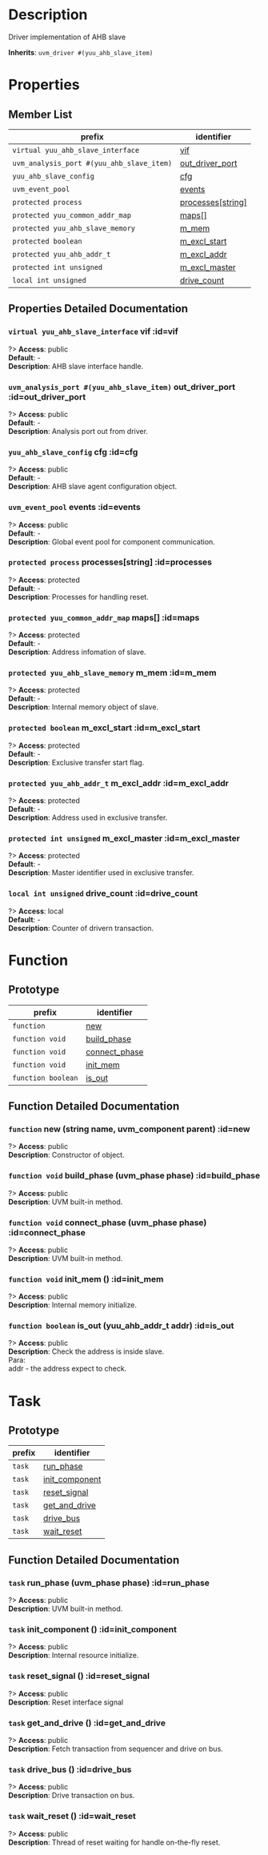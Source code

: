 # Description

Driver implementation of AHB slave  

**Inherits**: ``uvm_driver #(yuu_ahb_slave_item)``

# Properties

## Member List

| prefix | identifier |
| - | - |
| `virtual yuu_ahb_slave_interface` | [vif](#vif) |
| `uvm_analysis_port #(yuu_ahb_slave_item)` | [out_driver_port](#out_driver_port) |
| `yuu_ahb_slave_config` | [cfg](#cfg) |
| `uvm_event_pool` | [events](#events) |
| `protected process` | [processes[string]](#processes) |
| `protected yuu_common_addr_map` | [maps[]](#maps) |
| `protected yuu_ahb_slave_memory` | [m_mem](#m_mem) |
| `protected boolean` | [m_excl_start](#m_excl_start) |
| `protected yuu_ahb_addr_t` | [m_excl_addr](#m_excl_addr) |
| `protected int unsigned` | [m_excl_master](#m_excl_master) |
| `local int unsigned` | [drive_count](#drive_count) |

## Properties Detailed Documentation

### `virtual yuu_ahb_slave_interface` vif :id=vif

?> **Access**: public  
**Default**: -  
**Description**: AHB slave interface handle.  


### `uvm_analysis_port #(yuu_ahb_slave_item)` out_driver_port :id=out_driver_port

?> **Access**: public  
**Default**: -  
**Description**: Analysis port out from driver.  


### `yuu_ahb_slave_config` cfg :id=cfg

?> **Access**: public  
**Default**: -  
**Description**: AHB slave agent configuration object.  


### `uvm_event_pool` events :id=events

?> **Access**: public  
**Default**: -  
**Description**: Global event pool for component communication.  


### `protected process` processes[string] :id=processes

?> **Access**: protected  
**Default**: -  
**Description**: Processes for handling reset.  


### `protected yuu_common_addr_map` maps[] :id=maps

?> **Access**: protected  
**Default**: -  
**Description**: Address infomation of slave.  


### `protected yuu_ahb_slave_memory` m_mem :id=m_mem

?> **Access**: protected  
**Default**: -  
**Description**: Internal memory object of slave.  


### `protected boolean` m_excl_start :id=m_excl_start

?> **Access**: protected  
**Default**: -  
**Description**: Exclusive transfer start flag.  


### `protected yuu_ahb_addr_t` m_excl_addr :id=m_excl_addr

?> **Access**: protected  
**Default**: -  
**Description**: Address used in exclusive transfer.  


### `protected int unsigned` m_excl_master :id=m_excl_master

?> **Access**: protected  
**Default**: -  
**Description**: Master identifier used in exclusive transfer.  


### `local int unsigned` drive_count :id=drive_count

?> **Access**: local  
**Default**: -  
**Description**: Counter of drivern transaction.  


# Function

## Prototype

| prefix | identifier |
| - | - |
| `function` | [new](#new) |
| `function void` | [build_phase](#build_phase) |
| `function void` | [connect_phase](#connect_phase) |
| `function void` | [init_mem](#init_mem) |
| `function boolean` | [is_out](#is_out) |

## Function Detailed Documentation

### `function` new (string name, uvm_component parent) :id=new

?> **Access**: public  
**Description**: Constructor of object.  


### `function void` build_phase (uvm_phase phase) :id=build_phase

?> **Access**: public  
**Description**: UVM built-in method.  


### `function void` connect_phase (uvm_phase phase) :id=connect_phase

?> **Access**: public  
**Description**: UVM built-in method.  


### `function void` init_mem () :id=init_mem

?> **Access**: public  
**Description**: Internal memory initialize.  


### `function boolean` is_out (yuu_ahb_addr_t addr) :id=is_out

?> **Access**: public  
**Description**: Check the address is inside slave.  
Para:  
addr - the address expect to check.  


# Task

## Prototype

| prefix | identifier |
| - | - |
| `task` | [run_phase](#run_phase) |
| `task` | [init_component](#init_component) |
| `task` | [reset_signal](#reset_signal) |
| `task` | [get_and_drive](#get_and_drive) |
| `task` | [drive_bus](#drive_bus) |
| `task` | [wait_reset](#wait_reset) |

## Function Detailed Documentation

### `task` run_phase (uvm_phase phase) :id=run_phase

?> **Access**: public  
**Description**: UVM built-in method.  


### `task` init_component () :id=init_component

?> **Access**: public  
**Description**: Internal resource initialize.  


### `task` reset_signal () :id=reset_signal

?> **Access**: public  
**Description**: Reset interface signal  


### `task` get_and_drive () :id=get_and_drive

?> **Access**: public  
**Description**: Fetch transaction from sequencer and drive on bus.  


### `task` drive_bus () :id=drive_bus

?> **Access**: public  
**Description**: Drive transaction on bus.  


### `task` wait_reset () :id=wait_reset

?> **Access**: public  
**Description**: Thread of reset waiting for handle on-the-fly reset.  


